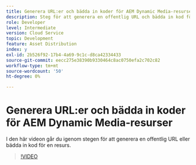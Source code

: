 ```yaml
---
title: Generera URL:er och bädda in koder för AEM Dynamic Media-resurser
description: Steg för att generera en offentlig URL och bädda in kod för en resurs i Dynamic Media
role: Developer
level: Intermediate
version: Cloud Service
topic: Development
feature: Asset Distribution
index: y
exl-id: 2b526f92-17b4-4a69-9c1c-d8ca42334433
source-git-commit: eecc275e38390b9330464c8ac0750efa2c702c82
workflow-type: tm+mt
source-wordcount: '50'
ht-degree: 0%

---
```


# Generera URL:er och bädda in koder för AEM Dynamic Media-resurser

I den här videon går du igenom stegen för att generera en offentlig URL eller bädda in kod för en resurs.

>[!VIDEO](https://video.tv.adobe.com/v/335364?quality=12&learn=on)
